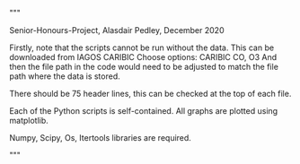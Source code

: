 """

Senior-Honours-Project, Alasdair Pedley, December 2020

Firstly, note that the scripts cannot be run without the data. This can be downloaded from IAGOS CARIBIC
Choose options: 
CARIBIC
CO, O3
And then the file path in the code would need to be adjusted to match the file path where the data is stored.

There should be 75 header lines, this can be checked at the top of each file.

Each of the Python scripts is self-contained. 
All graphs are plotted using matplotlib.

Numpy, Scipy, Os, Itertools libraries are required.

"""
